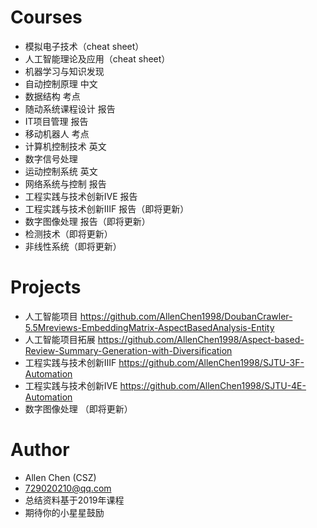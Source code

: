 # Courses
* 模拟电子技术（cheat sheet）
* 人工智能理论及应用（cheat sheet）
* 机器学习与知识发现
* 自动控制原理 中文
* 数据结构 考点
* 随动系统课程设计 报告
* IT项目管理 报告
* 移动机器人 考点
* 计算机控制技术 英文
* 数字信号处理
* 运动控制系统 英文
* 网络系统与控制 报告
* 工程实践与技术创新ⅣE 报告
* 工程实践与技术创新ⅢF 报告（即将更新）
* 数字图像处理 报告（即将更新）
* 检测技术（即将更新）
* 非线性系统（即将更新）

# Projects
* 人工智能项目 https://github.com/AllenChen1998/DoubanCrawler-5.5Mreviews-EmbeddingMatrix-AspectBasedAnalysis-Entity
* 人工智能项目拓展 https://github.com/AllenChen1998/Aspect-based-Review-Summary-Generation-with-Diversification
* 工程实践与技术创新ⅢF https://github.com/AllenChen1998/SJTU-3F-Automation
* 工程实践与技术创新ⅣE https://github.com/AllenChen1998/SJTU-4E-Automation
* 数字图像处理 （即将更新）

# Author
* Allen Chen (CSZ)
* 729020210@qq.com
* 总结资料基于2019年课程
* 期待你的小星星鼓励
